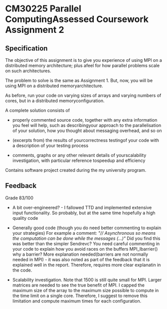 # CM30225 Parallel ComputingAssessed Coursework Assignment 2

## Specification

The objective of this assignment is to give you experience of using MPI on a distributed memory architecture; plus afeel for how parallel problems scale on such architectures.

The problem to solve is the same as Assignment 1. But, now, you will be using MPI on a distributed memoryarchitecture.

As before, run your code on varying sizes of arrays and varying numbers of cores, but in a distributed memoryconfiguration.

A complete solution consists of

* properly commented source code, together with any extra information you feel will help, such as describingyour approach to the parallelisation of your solution, how you thought about messaging overhead, and so on

* (excerpts from) the results of yourcorrectness testingof your code with a description of your testing process

* comments, graphs or any other relevant details of yourscalability investigation, with particular reference tospeedup and efficiency

Contains software project created during the my university program.

## Feedback

Grade 83/100

* A bit over-engineered? - I fallowed TTD and implemented extensive input functionality. So probably, but at the same time hopefully a high quality code

* Generally good code (though you do need better commenting to explain your
strategies) For example a comment: 
*"// Asynchronous so means the computation can be done while the messages (...)"*
Did you find this was better than the simpler Sendrevc?  You need careful commenting in your code to explain how you avoid races on the buffers MPI_Ibarrier() why a barrier? More explanation needed(barriers are not normally needed in MPI) - it was also noted as part of the feedback that it is explained well in the report. Therefore, requires more clear explanatin in the code.

* Scalability investigation.
Note that 1500 is still quite small for MPI. Larger matrices are needed to see the true benefit of MPI. I capped the maximum size of the array to the maximum size possible to compute in the time limit on a single core. Therefore, I suggest to remove this limitation and compute maximum times for each configuration.